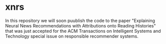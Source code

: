# xnrs
In this repository we will soon puublish the code to the paper "Explaining Neural News Recommendations with Attributions onto Reading Histories" that was just accepted for the ACM Transactions on Intelligent Systems and Technology special issue on responsible recommender systems.
